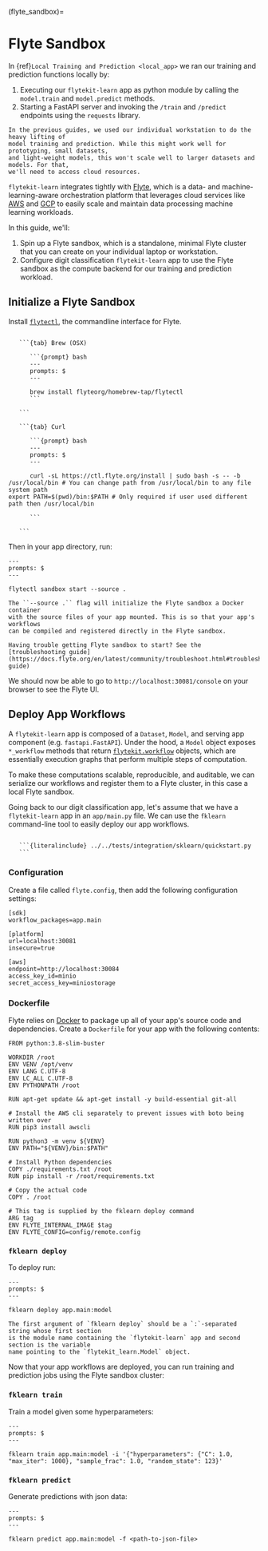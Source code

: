 (flyte_sandbox)=

# Flyte Sandbox

In {ref}`Local Training and Prediction <local_app>` we ran our training and prediction
functions locally by:

1. Executing our `flytekit-learn` app as python module by calling the `model.train` and
   `model.predict` methods.
2. Starting a FastAPI server and invoking the `/train` and `/predict` endpoints using
   the `requests` library.

```{note}
In the previous guides, we used our individual workstation to do the heavy lifting of
model training and prediction. While this might work well for prototyping, small datasets,
and light-weight models, this won't scale well to larger datasets and models. For that,
we'll need to access cloud resources.
```

`flytekit-learn` integrates tightly with [Flyte](https://docs.flyte.org/en/latest/), which is
a data- and machine-learning-aware orchestration platform that leverages cloud services like
[AWS](https://aws.amazon.com/) and [GCP](https://cloud.google.com/) to easily scale and
maintain data processing machine learning workloads.

In this guide, we'll:

1. Spin up a Flyte sandbox, which is a standalone, minimal Flyte cluster that you can create
   on your individual laptop or workstation.
2. Configure digit classification `flytekit-learn` app to use the Flyte sandbox as the compute
   backend for our training and prediction workload.


## Initialize a Flyte Sandbox

Install [`flytectl`](https://docs.flyte.org/projects/flytectl/en/latest/index.html),
the commandline interface for Flyte.

````{tabs}

   ```{tab} Brew (OSX)

      ```{prompt} bash
      ---
      prompts: $
      ---

      brew install flyteorg/homebrew-tap/flytectl
      ```

   ```

   ```{tab} Curl

      ```{prompt} bash
      ---
      prompts: $
      ---

      curl -sL https://ctl.flyte.org/install | sudo bash -s -- -b /usr/local/bin # You can change path from /usr/local/bin to any file system path
export PATH=$(pwd)/bin:$PATH # Only required if user used different path then /usr/local/bin

      ```

   ```

````

Then in your app directory, run:

```{prompt} bash
---
prompts: $
---

flytectl sandbox start --source .
```

```{note}
The ``--source .`` flag will initialize the Flyte sandbox a Docker container
with the source files of your app mounted. This is so that your app's workflows
can be compiled and registered directly in the Flyte sandbox.
```

```{note}
Having trouble getting Flyte sandbox to start? See the [troubleshooting guide](https://docs.flyte.org/en/latest/community/troubleshoot.html#troubleshooting-guide)
```

We should now be able to go to `http://localhost:30081/console` on your browser to see the Flyte UI.


## Deploy App Workflows

A `flytekit-learn` app is composed of a `Dataset`, `Model`, and serving app component
(e.g. `fastapi.FastAPI`). Under the hood, a `Model` object exposes
`*_workflow` methods that return [`flytekit.workflow`](https://docs.flyte.org/projects/flytekit/en/latest/generated/flytekit.workflow.html#flytekit.workflow) objects, which are essentially
execution graphs that perform multiple steps of computation.

To make these computations scalable, reproducible, and auditable, we can serialize
our workflows and register them to a Flyte cluster, in this case a local Flyte sandbox.

Going back to our digit classification app, let's assume that we have a `flytekit-learn`
app in an `app/main.py` file. We can use the `fklearn` command-line tool to easily deploy
our app workflows.

````{dropdown} See app source

   ```{literalinclude} ../../tests/integration/sklearn/quickstart.py
   ```

````

### Configuration

Create a file called `flyte.config`, then add the following configuration settings:

```{code-block} ini
[sdk]
workflow_packages=app.main

[platform]
url=localhost:30081
insecure=true

[aws]
endpoint=http://localhost:30084
access_key_id=minio
secret_access_key=miniostorage
```

### Dockerfile

Flyte relies on [Docker](https://www.docker.com/) to package up all of your app's
source code and dependencies. Create a `Dockerfile` for your app with the following
contents:

```{code-block} docker
FROM python:3.8-slim-buster

WORKDIR /root
ENV VENV /opt/venv
ENV LANG C.UTF-8
ENV LC_ALL C.UTF-8
ENV PYTHONPATH /root

RUN apt-get update && apt-get install -y build-essential git-all

# Install the AWS cli separately to prevent issues with boto being written over
RUN pip3 install awscli

RUN python3 -m venv ${VENV}
ENV PATH="${VENV}/bin:$PATH"

# Install Python dependencies
COPY ./requirements.txt /root
RUN pip install -r /root/requirements.txt

# Copy the actual code
COPY . /root

# This tag is supplied by the fklearn deploy command
ARG tag
ENV FLYTE_INTERNAL_IMAGE $tag
ENV FLYTE_CONFIG=config/remote.config
```

### `fklearn deploy`

To deploy run:

```{prompt} bash
---
prompts: $
---

fklearn deploy app.main:model
```

```{note}
The first argument of `fklearn deploy` should be a `:`-separated string whose first section
is the module name containing the `flytekit-learn` app and second section is the variable
name pointing to the `flytekit_learn.Model` object.
```

Now that your app workflows are deployed, you can run training and prediction jobs using
the Flyte sandbox cluster:

### `fklearn train`

Train a model given some hyperparameters:

```{prompt} bash
---
prompts: $
---

fklearn train app.main:model -i '{"hyperparameters": {"C": 1.0, "max_iter": 1000}, "sample_frac": 1.0, "random_state": 123}'
```

### `fklearn predict`

Generate predictions with json data:

```{prompt} bash
---
prompts: $
---

fklearn predict app.main:model -f <path-to-json-file>
```
